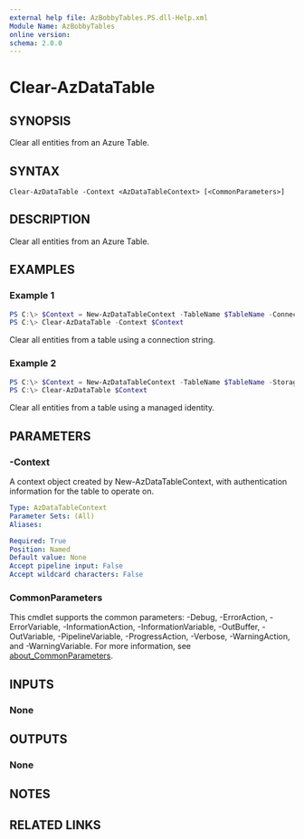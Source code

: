 ```yaml
---
external help file: AzBobbyTables.PS.dll-Help.xml
Module Name: AzBobbyTables
online version:
schema: 2.0.0
---
```


# Clear-AzDataTable

## SYNOPSIS

Clear all entities from an Azure Table.

## SYNTAX

```
Clear-AzDataTable -Context <AzDataTableContext> [<CommonParameters>]
```

## DESCRIPTION

Clear all entities from an Azure Table.

## EXAMPLES

### Example 1

```powershell
PS C:\> $Context = New-AzDataTableContext -TableName $TableName -ConnectionString $ConnectionString
PS C:\> Clear-AzDataTable -Context $Context
```

Clear all entities from a table using a connection string.

### Example 2

```powershell
PS C:\> $Context = New-AzDataTableContext -TableName $TableName -StorageAccountName $Name -ManagedIdentity
PS C:\> Clear-AzDataTable $Context
```

Clear all entities from a table using a managed identity.

## PARAMETERS

### -Context

A context object created by New-AzDataTableContext, with authentication information for the table to operate on.

```yaml
Type: AzDataTableContext
Parameter Sets: (All)
Aliases:

Required: True
Position: Named
Default value: None
Accept pipeline input: False
Accept wildcard characters: False
```

### CommonParameters
This cmdlet supports the common parameters: -Debug, -ErrorAction, -ErrorVariable, -InformationAction, -InformationVariable, -OutBuffer, -OutVariable, -PipelineVariable, -ProgressAction, -Verbose, -WarningAction, and -WarningVariable. For more information, see [about_CommonParameters](http://go.microsoft.com/fwlink/?LinkID=113216).

## INPUTS

### None

## OUTPUTS

### None

## NOTES

## RELATED LINKS
